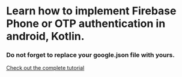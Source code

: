 # Learn how to implement Firebase Phone or OTP authentication in android, Kotlin.

### Do not forget to replace your google.json file with yours.

[Check out the complete tutorial](https://www.warmodroid.xyz/tutorial/firebase/firebase-otp-authentication-in-android/)
